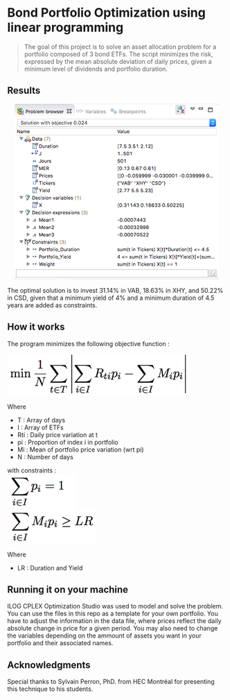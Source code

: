 # Bond Portfolio Optimization using linear programming

> The goal of this project is to solve an asset allocation problem for a portfolio composed of 3 bond ETFs. The script minimizes the risk, expressed by the mean absolute deviation of daily prices, given a minimum level of dividends and portfolio duration. 

## Results 

<p align="center">
  <img src=/Pictures/header1.png>
</p>

The optimal solution is to invest 31.14% in VAB, 18.63% in XHY, and 50.22% in CSD, given that a minimum yield of 4% and a minimum duration of 4.5 years are added as constraints.


## How it works

The program minimizes the following objective function :

![Showcase1](/Pictures/ObjFunction.png)

Where 
- T : Array of days
- I : Array of ETFs
- Rti : Daily price variation at t 
- pi : Proportion of index i in portfolio
- Mi : Mean of portfolio price variation (wrt pi)
- N : Number of days

with constraints : </br>
![Showcase2](/Pictures/Cons1.png)</br>
![Showcase3](/Pictures/Cons2.png)

Where 
- LR : Duration and Yield

## Running it on your machine

ILOG CPLEX Optimization Studio was used to model and solve the problem.
You can use the files in this repo as a template for your own portfolio. You have to adjust the information in the data file, where prices reflect the daily absolute change in price for a given period. You may also need to change the variables  depending on the ammount of assets you want in your portfolio and their associated names. 

## Acknowledgments
Special thanks to Sylvain Perron, PhD. from HEC Montréal for presenting this technique to his students. 
